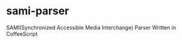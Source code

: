 sami-parser
===========

SAMI(Synchronized Accessible Media Interchange) Parser Written in CoffeeScript
